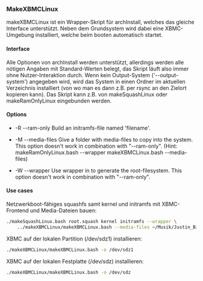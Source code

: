 <!-- region vim modline

vim: set tabstop=4 shiftwidth=4 expandtab:
vim: foldmethod=marker foldmarker=region,endregion:

endregion

region header

Copyright Torben Sickert 16.12.2012

License
-------

   This library written by Torben Sickert stand under a creative commons
   naming 3.0 unported license.
   see http://creativecommons.org/licenses/by/3.0/deed.de

endregion -->

### MakeXBMCLinux

makeXBMCLinux ist ein Wrapper-Skript für archInstall, welches das gleiche
Interface unterstützt. Neben dem Grundsystem wird dabei eine XBMC-Umgebung
installiert, welche beim booten automatisch startet.

#### Interface

Alle Optionen von archInstall werden unterstützt, allerdings werden alle
nötigen Angaben mit Standard-Werten belegt, das Skript läuft also immer ohne
Nutzer-Interaktion durch. Wenn kein Output-System ('--output-system') angegeben
wird, wird das System in einen Ordner im aktuellen Verzeichnis installiert (von
wo man es dann z.B. per rsync an den Zielort kopieren kann). Das Skript kann
z.B. von makeSquashLinux oder makeRamOnlyLinux eingebunden werden.

<!--|deDE:Optionen-->
#### Options

- -R --ram-only <filename> Build an initramfs-file named 'filename'.

- -M --media-files <media-folder> Give a folder with media-files to copy into
                                  the system. This option doesn't work in
                                  combination with "--ram-only". (Hint:
                                  makeRamOnlyLinux.bash --wrapper
                                  makeXBMCLinux.bash --media-files)

- -W --wrapper <filename> Use wrapper in <filename> to generate the
                          root-filesystem. This option doesn't work in
                          combination with "--ram-only".

<!--|deDE:Anwendungsfälle-->
#### Use cases

Netzwerkboot-fähiges squashfs samt kernel und initramfs mit XBMC-Frontend und
Media-Dateien bauen:

```bash
./makeSquashLinux.bash root.squash kernel initramfs --wrapper \
    ../makeXBMCLinux/makeXBMCLinux.bash --media-files ~/Musik/Justin_Bieber
```

XBMC auf der lokalen Partition (/dev/sdz1) installieren:

```bash
./makeXBMCLinux/makeXBMCLinux.bash -o /dev/sdz1
```

XBMC auf der lokalen Festplatte (/dev/sdz) installieren:

```bash
./makeXBMCLinux/makeXBMCLinux.bash -o /dev/sdz
```
